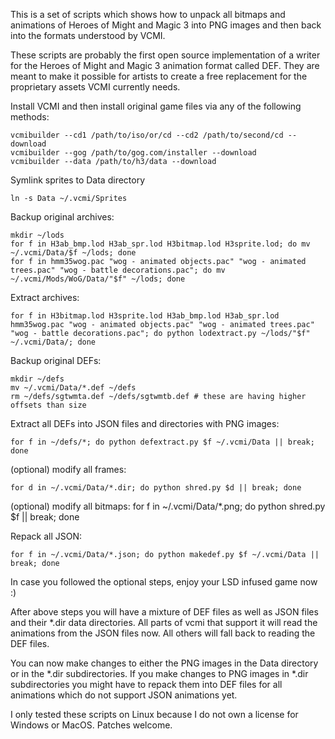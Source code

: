 This is a set of scripts which shows how to unpack all bitmaps and animations
of Heroes of Might and Magic 3 into PNG images and then back into the formats
understood by VCMI.

These scripts are probably the first open source implementation of a writer for
the Heroes of Might and Magic 3 animation format called DEF. They are meant to
make it possible for artists to create a free replacement for the proprietary
assets VCMI currently needs.

Install VCMI and then install original game files via any of the following methods:

	vcmibuilder --cd1 /path/to/iso/or/cd --cd2 /path/to/second/cd --download
	vcmibuilder --gog /path/to/gog.com/installer --download
	vcmibuilder --data /path/to/h3/data --download

Symlink sprites to Data directory

	ln -s Data ~/.vcmi/Sprites

Backup original archives:

	mkdir ~/lods
	for f in H3ab_bmp.lod H3ab_spr.lod H3bitmap.lod H3sprite.lod; do mv ~/.vcmi/Data/$f ~/lods; done
	for f in hmm35wog.pac "wog - animated objects.pac" "wog - animated trees.pac" "wog - battle decorations.pac"; do mv ~/.vcmi/Mods/WoG/Data/"$f" ~/lods; done

Extract archives:

	for f in H3bitmap.lod H3sprite.lod H3ab_bmp.lod H3ab_spr.lod hmm35wog.pac "wog - animated objects.pac" "wog - animated trees.pac" "wog - battle decorations.pac"; do python lodextract.py ~/lods/"$f" ~/.vcmi/Data/; done

Backup original DEFs:

	mkdir ~/defs
	mv ~/.vcmi/Data/*.def ~/defs
	rm ~/defs/sgtwmta.def ~/defs/sgtwmtb.def # these are having higher offsets than size

Extract all DEFs into JSON files and directories with PNG images:

	for f in ~/defs/*; do python defextract.py $f ~/.vcmi/Data || break; done

(optional) modify all frames:

	for d in ~/.vcmi/Data/*.dir; do python shred.py $d || break; done

(optional) modify all bitmaps:
	for f in ~/.vcmi/Data/*.png; do python shred.py $f || break; done

Repack all JSON:

	for f in ~/.vcmi/Data/*.json; do python makedef.py $f ~/.vcmi/Data || break; done

In case you followed the optional steps, enjoy your LSD infused game now :)

After above steps you will have a mixture of DEF files as well as JSON
files and their *.dir data directories. All parts of vcmi that support it will
read the animations from the JSON files now. All others will fall back to
reading the DEF files.

You can now make changes to either the PNG images in the Data directory or in
the *.dir subdirectories. If you make changes to PNG images in *.dir
subdirectories you might have to repack them into DEF files for all animations
which do not support JSON animations yet.

I only tested these scripts on Linux because I do not own a license for Windows
or MacOS. Patches welcome.
